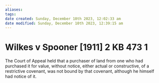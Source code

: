 ```yaml
---
aliases: 
tags: 
date created: Sunday, December 10th 2023, 12:02:33 am
date modified: Sunday, December 10th 2023, 12:39:15 am
---
```


# Wilkes v Spooner [1911] 2 KB 473 1

The Court of Appeal held that a purchaser of land from one who had purchased it for value, without notice, either actual or constructive, of a restrictive covenant, was not bound by that covenant, although he himself had notice of it.
